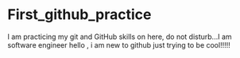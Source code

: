 # First_github_practice
I am practicing my git and GitHub skills on here, do not disturb...I am software engineer 
hello , i am new to github just trying to be cool!!!!!
